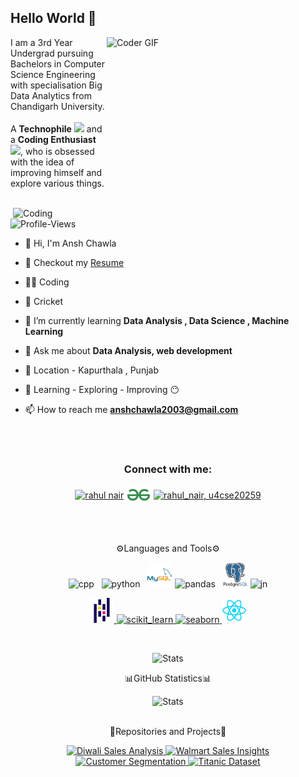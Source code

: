 
## Hello World :wave:

<!--
![](https://komarev.com/ghpvc/?username=rudrabarad&style=flat)
-->

<img align="right" alt="Coder GIF" height=250 width=350 src="https://thumbs.gfycat.com/EvilNextDevilfish-small.gif" />

I am a 3rd Year Undergrad pursuing Bachelors in Computer Science Engineering with specialisation Big Data Analytics from Chandigarh University. <br><br>
A **Technophile** <img src="https://github.com/rudrabarad/rudrabarad/blob/master/Assets/Developer.gif" width="30px"> and a **Coding Enthusiast** <img src="https://github.com/rudrabarad/rudrabarad/blob/master/Assets/Designer.gif" width="30px">, who is obsessed with the idea of improving himself and explore various things.



<!-- Coder GIF -->
<br>
<img align="right" alt="Coding" width="500" src="https://img.etimg.com/thumb/msid-84146083,width-1015,height-761,imgsize-638053,resizemode-8/prime/technology-and-startups/booting-up-developer-economy-how-tech-startups-are-helping-coders-build-and-test-software-faster.jpg">

<p align="left"> <img src="https://komarev.com/ghpvc/?username=ANSHCHAWLA119&label=Profile%20Views&color=blue&style=flat" alt="Profile-Views" /> </p>

<!-- About -->
<p>
  
- 👋 Hi, I'm Ansh Chawla

- 📝 Checkout my [Resume](https://drive.google.com/file/d/1HC90VWK91QWjJVXycTL3OtEocOrkAhlc/view?usp=sharing)

- 👨‍💻 Coding

- ️🏏 Cricket

- 🌱 I’m currently learning **Data Analysis , Data Science , Machine Learning**

- 💬 Ask me about **Data Analysis, web development**
  
- 📍 Location - Kapurthala , Punjab
  
- 🔭 Learning - Exploring - Improving 😶

- 📫 How to reach me **anshchawla2003@gmail.com**
</p>
<br><br>

<h3 align="center">Connect with me:</h3>
<p align="center">
<a href="https://www.linkedin.com/in/ansh-chawla-777a92226/" target="blank"><img align="center" src="https://raw.githubusercontent.com/rahuldkjain/github-profile-readme-generator/master/src/images/icons/Social/linked-in-alt.svg" alt="rahul nair" height="30" width="40" /></a>
<a href="https://auth.geeksforgeeks.org/user/ansh4321/?utm_source=geeksforgeeks&utm_medium=my_profile&utm_campaign=auth_user" target="blank"><img align="center" src="https://github.com/ANSHCHAWLA119/ANSHCHAWLA119/blob/main/gfg.png" alt="rahul_nair" height="30" width="40" /></a>
<a href="https://leetcode.com/anshchawla2003/" target="blank"><img align="center" src="https://raw.githubusercontent.com/rahuldkjain/github-profile-readme-generator/master/src/images/icons/Social/leet-code.svg" alt="rahul_nair, u4cse20259" height="30" width="40" /></a>
</p>

<br>
<br>

<!-- Languages and Tools -->
<p align="center">⚙️Languages and Tools⚙️</p>
<p align="center">
<img src="https://github.com/abrahamcalf/programming-languages-logos/blob/master/src/cpp/cpp_256x256.png" alt="cpp" width="50" height="50"/> &nbsp;
<img src="https://github.com/abrahamcalf/programming-languages-logos/blob/master/src/python/python_256x256.png" alt="python" width="50" height="50"/> &nbsp;
<img src="https://raw.githubusercontent.com/devicons/devicon/master/icons/mysql/mysql-original-wordmark.svg" alt="mysql" width="40" height="40"/> 
<img src="https://1000logos.net/wp-content/uploads/2022/08/Microsoft-Power-BI-Logo.png" alt="pandas" width="40" height="40"/> &nbsp;
<img src="https://raw.githubusercontent.com/devicons/devicon/master/icons/postgresql/postgresql-original-wordmark.svg" alt="postgresql" width="40" height="40"/>
<img src = "https://jupyter.org/assets/share.png" alt="jn" width="90" height="50"/>
<p align="center"> <a href="https://opencv.org/" target="_blank" rel="noreferrer"> <img src="https://raw.githubusercontent.com/devicons/devicon/2ae2a900d2f041da66e950e4d48052658d850630/icons/pandas/pandas-original.svg" alt="pandas" width="40" height="40"/> <img src="https://upload.wikimedia.org/wikipedia/commons/0/05/Scikit_learn_logo_small.svg" alt="scikit_learn" width="40" height="40"/> </a> <a href="https://seaborn.pydata.org/" target="_blank" rel="noreferrer"> <img src="https://seaborn.pydata.org/_images/logo-mark-lightbg.svg" alt="seaborn" width="40" height="40"/> </a>
  <a href="https://legacy.reactjs.org/docs/getting-started.html" target="_blank" rel="noreferrer"> <img src="https://github.com/ANSHCHAWLA119/ANSHCHAWLA119/blob/main/react.png" alt="seaborn" width="40" height="40"/> </a>
</p>
<br>



<!-- Top Languages -->
<p align="center"> <img src="https://github-readme-stats.vercel.app/api/top-langs?username=ANSHCHAWLA119&show_icons=true&locale=en&layout=donut&theme=tokyonight" alt="Stats"/>
</p>

    

<!-- GitHub Statistics -->
<p align="center">📊GitHub Statistics📊</p>

<!-- GitHub-Stats -->
<p align="Center">
<img src="https://github-readme-stats.vercel.app/api?username=ANSHCHAWLA119&show_icons=true&locale=en&theme=tokyonight" alt="Stats"/>
<br> <br>


<!-- Repositories and Projects -->
<p align="center">📖Repositories and Projects📖</p>
<p align="center">
<a href="https://github.com/ANSHCHAWLA119/Diwali-Sales-Analysis">
<img src="https://github-readme-stats.vercel.app/api/pin/?username=ANSHCHAWLA119&repo=Diwali-Sales-Analysis&theme=tokyonight" alt="Diwali Sales Analysis" />
</a>
<a href="https://github.com/ANSHCHAWLA119/Walmart-Sales-Insights">
<img src="https://github-readme-stats.vercel.app/api/pin/?username=ANSHCHAWLA119&repo=Walmart-Sales-Insights&theme=tokyonight" alt="Walmart Sales Insights" />
</a>
<a href="https://github.com/ANSHCHAWLA119/customer-segmentation">
<img src="https://github-readme-stats.vercel.app/api/pin/?username=ANSHCHAWLA119&repo=customer-segmentation&theme=tokyonight" alt="Customer Segmentation" />
</a>
<a href="https://github.com/ANSHCHAWLA119/TitanicDataset">
<img src="https://github-readme-stats.vercel.app/api/pin/?username=ANSHCHAWLA119&repo=TitanicDataset&theme=tokyonight" alt="Titanic Dataset" />
</a>
</p>

